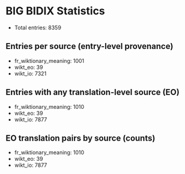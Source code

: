 # BIG BIDIX Statistics
- Total entries: 8359

## Entries per source (entry-level provenance)
- fr_wiktionary_meaning: 1001
- wikt_eo: 39
- wikt_io: 7321

## Entries with any translation-level source (EO)
- fr_wiktionary_meaning: 1010
- wikt_eo: 39
- wikt_io: 7877

## EO translation pairs by source (counts)
- fr_wiktionary_meaning: 1010
- wikt_eo: 39
- wikt_io: 7877

